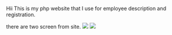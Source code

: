 Hii 
This is my php website that I use for employee description and registration.

there are two screen from site.
<img src="https://github.com/Zehrakmnl/employeeListPHP/blob/main/img/listPage.png">
<img src="[https://github.com/Zehrakmnl/employeeListPHP/blob/main/img/listPage.png](https://github.com/Zehrakmnl/employeeListPHP/blob/main/img/addPage.png)">
